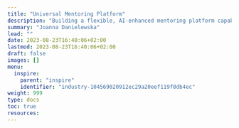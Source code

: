 ```yaml
---
title: "Universal Mentoring Platform"
description: "Building a flexible, AI-enhanced mentoring platform capable of intelligently matching mentors and mentees across various mentoring styles, including female mentoring, leadership mentoring, skill mentoring, career mentoring, and reverse mentoring. The key is to show how the AI can adapt and provide suitable matches regardless of mentoring type."
summary: "Joanna Danielewska"
lead: ""
date: 2023-08-23T16:40:06+02:00
lastmod: 2023-08-23T16:40:06+02:00
draft: false
images: []
menu:
  inspire:
    parent: "inspire"
    identifier: "industry-104569020912ec29a20eef119f0db4ec"
weight: 999
type: docs
toc: true
resources:
---
```


